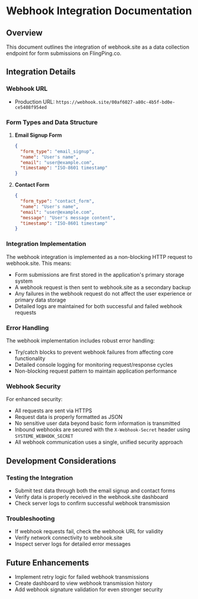 # Webhook Integration Documentation

## Overview
This document outlines the integration of webhook.site as a data collection endpoint for form submissions on FlingPing.co.

## Integration Details

### Webhook URL
- Production URL: `https://webhook.site/00af6027-a80c-4b5f-bd0e-ce5408f954ed`

### Form Types and Data Structure

1. **Email Signup Form**
   ```json
   {
     "form_type": "email_signup",
     "name": "User's name",
     "email": "user@example.com",
     "timestamp": "ISO-8601 timestamp"
   }
   ```

2. **Contact Form**
   ```json
   {
     "form_type": "contact_form",
     "name": "User's name",
     "email": "user@example.com",
     "message": "User's message content",
     "timestamp": "ISO-8601 timestamp"
   }
   ```

### Integration Implementation

The webhook integration is implemented as a non-blocking HTTP request to webhook.site. This means:
- Form submissions are first stored in the application's primary storage system
- A webhook request is then sent to webhook.site as a secondary backup
- Any failures in the webhook request do not affect the user experience or primary data storage
- Detailed logs are maintained for both successful and failed webhook requests

### Error Handling

The webhook implementation includes robust error handling:
- Try/catch blocks to prevent webhook failures from affecting core functionality
- Detailed console logging for monitoring request/response cycles
- Non-blocking request pattern to maintain application performance

### Webhook Security

For enhanced security:
- All requests are sent via HTTPS
- Request data is properly formatted as JSON
- No sensitive user data beyond basic form information is transmitted
- Inbound webhooks are secured with the `X-Webhook-Secret` header using `SYSTEME_WEBHOOK_SECRET`
- All webhook communication uses a single, unified security approach

## Development Considerations

### Testing the Integration
- Submit test data through both the email signup and contact forms
- Verify data is properly received in the webhook.site dashboard
- Check server logs to confirm successful webhook transmission

### Troubleshooting
- If webhook requests fail, check the webhook URL for validity
- Verify network connectivity to webhook.site
- Inspect server logs for detailed error messages

## Future Enhancements
- Implement retry logic for failed webhook transmissions
- Create dashboard to view webhook transmission history
- Add webhook signature validation for even stronger security
